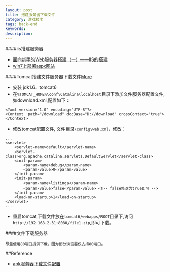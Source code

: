 ```yaml
---
layout: post
title: 搭建服务器下载文件
category: 游戏技术
tags: back-end
keywords: 
description: 
---
```


####iis搭建服务器

* [面向新手的Web服务器搭建（一）——IIS的搭建](http://www.2cto.com/os/201405/300927.html)
* [win7上部署aspx网站](http://blog.csdn.net/ikaoni/article/details/22669753)

####Tomcat搭建文件服务器下载文件[More](http://blog.csdn.net/yin_jw/article/details/43524659)

* 安装 jdk1.6、tomcat6
* 在`%TOMCAT_HOME%\conf\Catalina\localhost`目录下添加文件服务器配置文件,如download.xml,配置如下：

```
<?xml version="1.0" encoding="UTF-8"?>
<Context  path="/download" docBase="D://download" crossContext="true">
</Context>
```

* 修改tomcat配置文件, 文件目录`\config\web.xml`，修改：

```
...
<servlet>
	<servlet-name>default</servlet-name>
	<servlet-class>org.apache.catalina.servlets.DefaultServlet</servlet-class>
	<init-param>
		<param-name>debug</param-name>
		<param-value>0</param-value>
	</init-param>
	<init-param>
		<param-name>listings</param-name>
		<param-value>false</param-value> <!-- false修改为true即可 -->
	</init-param>
	<load-on-startup>1</load-on-startup>
</servlet>
...
```

* 重启tomcat,下载文件放在`tomcat6/webapps/ROOT`目录下,访问`http://192.168.2.31:8080/file1.zip`,即可下载。

####文件下载服务器

```
尽量使用80端口提供下载，因为部分浏览器仅支持80端口。
```


##Reference


* [apk服务器下载文件配置](http://www.cnblogs.com/yaozhongxiao/archive/2013/07/17/3194765.html)